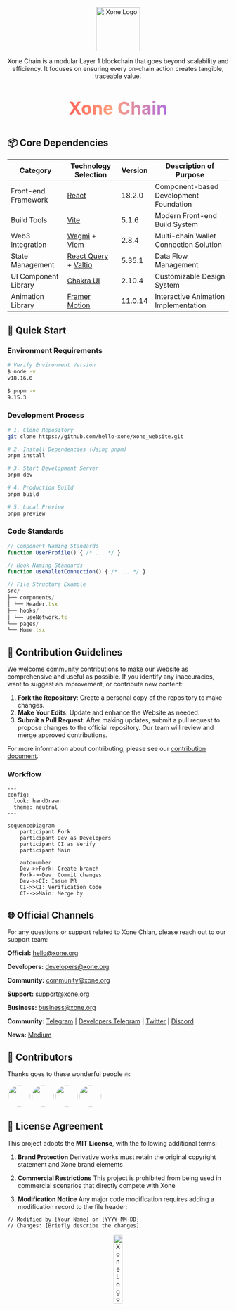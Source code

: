 <!-- 品牌头图区块 -->
<div align="center">
  <img src="https://xone.org/favicon.svg" width="100" alt="Xone Logo">
  <p>Xone Chain is a modular Layer 1 blockchain that goes beyond scalability and efficiency. It focuses on ensuring every on-chain action creates tangible, traceable value.</p>
  <p style="
    font-weight: bold;
    font-size: 2.5rem;
    background: linear-gradient(90deg, rgba(255,4,32,1) 0%, rgba(255,70,0,0.5032387955182073) 47%, rgba(99,15,255,0.6601015406162465) 81%);
    -webkit-background-clip: text;
    color: transparent;">
    Xone Chain
  </p>
</div>

## 📦 Core Dependencies

| Category             | Technology Selection                                                                     | Version | Description of Purpose                 |
| -------------------- | ---------------------------------------------------------------------------------------- | ------- | -------------------------------------- |
| Front-end Framework  | [React](https://react.dev/)                                                              | 18.2.0  | Component-based Development Foundation |
| Build Tools          | [Vite](https://vite.dev/)                                                                | 5.1.6   | Modern Front-end Build System          |
| Web3 Integration     | [Wagmi](https://wagmi.sh/) + [Viem](https://viem.sh/)                                    | 2.8.4   | Multi-chain Wallet Connection Solution |
| State Management     | [React Query](https://handsonreact.com/docs/react-query) + [Valtio](https://valtio.dev/) | 5.35.1  | Data Flow Management                   |
| UI Component Library | [Chakra UI](https://chakra-ui.com/)                                                      | 2.10.4  | Customizable Design System             |
| Animation Library    | [Framer Motion](https://www.framer.com/)                                                 | 11.0.14 | Interactive Animation Implementation   |

## 🚀 Quick Start

### Environment Requirements

```bash
# Verify Environment Version
$ node -v
v18.16.0

$ pnpm -v
9.15.3
```

### Development Process

```bash
# 1. Clone Repository
git clone https://github.com/hello-xone/xone_website.git

# 2. Install Dependencies (Using pnpm)
pnpm install

# 3. Start Development Server
pnpm dev

# 4. Production Build
pnpm build

# 5. Local Preview
pnpm preview
```

### Code Standards

```javascript
// Component Naming Standards
function UserProfile() { /* ... */ }

// Hook Naming Standards
function useWalletConnection() { /* ... */ }

// File Structure Example
src/
├── components/
│ └── Header.tsx
├── hooks/
│ └── useNetwork.ts
└── pages/
└── Home.tsx
```

## 🤝 Contribution Guidelines

We welcome community contributions to make our Website as comprehensive and useful as possible. If you identify any inaccuracies, want to suggest an improvement, or contribute new content:

1. **Fork the Repository**: Create a personal copy of the repository to make changes.
2. **Make Your Edits**: Update and enhance the Website as needed.
3. **Submit a Pull Request**: After making updates, submit a pull request to propose changes to the official repository. Our team will review and merge approved contributions.

For more information about contributing, please see our [contribution document](https://docs.xone.org/study/contribut).

### Workflow

```mermaid
---
config:
  look: handDrawn
  theme: neutral
---

sequenceDiagram
    participant Fork
    participant Dev as Developers
    participant CI as Verify
    participant Main

    autonumber
    Dev->>Fork: Create branch
    Fork->>Dev: Commit changes
    Dev->>CI: Issue PR
    CI->>CI: Verification Code
    CI-->>Main: Merge by
```

## 🌐 Official Channels

For any questions or support related to Xone Chian, please reach out to our support team:

**Official:** [hello@xone.org](mailto:hello@xone.org)

**Developers:** [developers@xone.org](mailto:developers@xone.org)

**Community:** [community@xone.org](mailto:community@xone.org)

**Support:** [support@xone.org](mailto:support@xone.org)

**Business:** [business@xone.org](mailto:business@xone.org)

**Community:** [Telegram](https://t.me/hello_xonechain) | [Developers Telegram](https://t.me/Xone_Developers) | [Twitter](https://x.com/xone_chain) | [Discord](https://discord.gg/Du9y2GHV)

**News:** [Medium](https://medium.com/@xone_chain)

## 🏢 Contributors

Thanks goes to these wonderful people 🔥:

<table style="border: none!important; border-collapse: collapse!important; margin: auto;">
  <tbody style="border: none!important;">
    <tr style="border: none!important;">
      <td style="border: none!important; padding: 2px;">
        <a href="https://github.com/steveliupai">
          <img src="https://avatars.githubusercontent.com/u/3140474?v=4" 
               width="50" 
               style="border-radius: 50%; object-fit: cover;">
        </a>
      </td>
      <td style="border: none!important; padding: 2px;">
        <a href="https://github.com/moretimeL">
          <img src="https://avatars.githubusercontent.com/u/43361848?v=4" 
               width="50" 
               style="border-radius: 50%; object-fit: cover;">
        </a>
      </td>
      <td style="border: none!important; padding: 2px;">
        <a href="https://github.com/Mangosagos">
          <img src="https://avatars.githubusercontent.com/u/111100829?v=4" 
               width="50" 
               style="border-radius: 50%; object-fit: cover;">
        </a>
      </td>
      <td style="border: none!important; padding: 2px;">
        <a href="https://github.com/xone-ggbond">
          <img src="https://avatars.githubusercontent.com/u/200755301?v=4" 
               width="50" 
               style="border-radius: 50%; object-fit: cover;">
        </a>
      </td>
    </tr>
  </tbody>
</table>

## 📜 License Agreement

This project adopts the **MIT License**, with the following additional terms:

1. **Brand Protection**
   Derivative works must retain the original copyright statement and Xone brand elements

2. **Commercial Restrictions**
   This project is prohibited from being used in commercial scenarios that directly compete with Xone

3. **Modification Notice**
   Any major code modification requires adding a modification record to the file header:

```plaintext
// Modified by [Your Name] on [YYYY-MM-DD]
// Changes: [Briefly describe the changes]
```

<div align="center">
  <img src="https://xone.org//imgs/xone-logo-black.png" width="20%" alt="Xone Logo">
</div>
